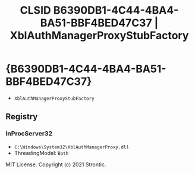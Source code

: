 ﻿---
title: "CLSID B6390DB1-4C44-4BA4-BA51-BBF4BED47C37 | XblAuthManagerProxyStubFactory"
excerpt: What is COM-Object CLSID B6390DB1-4C44-4BA4-BA51-BBF4BED47C37?
---

# {B6390DB1-4C44-4BA4-BA51-BBF4BED47C37}

* `XblAuthManagerProxyStubFactory`

## Registry


### InProcServer32

* `C:\Windows\System32\XblAuthManagerProxy.dll`
* ThreadingModel: `Both`

MIT License. Copyright (c) 2021 Strontic.


